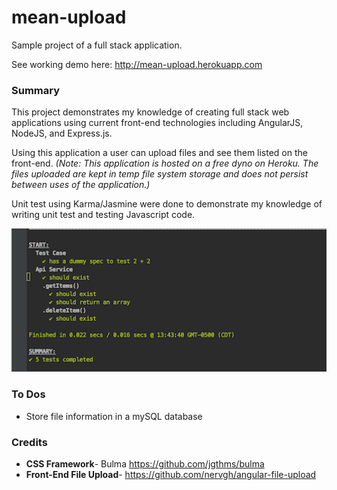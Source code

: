 # mean-upload
Sample project of a full stack application. 

See working demo here: http://mean-upload.herokuapp.com

### Summary
This project demonstrates my knowledge of creating full stack web applications using current front-end technologies
including AngularJS, NodeJS, and Express.js.

Using this application a user can upload files and see them listed on the front-end. 
_(Note: This application is hosted on a free dyno on Heroku. The files uploaded are kept in temp file system storage 
and does not persist between uses of the application.)_

Unit test using Karma/Jasmine were done to demonstrate my knowledge of writing unit test and testing Javascript code.

![Alt text](/public/images/karma_console.png?raw=true "Karma Console Output")

### To Dos

* Store file information in a mySQL database

### Credits
* **CSS Framework**-  Bulma https://github.com/jgthms/bulma
* **Front-End File Upload**- https://github.com/nervgh/angular-file-upload
